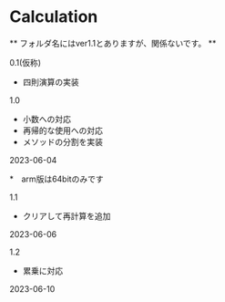 # Calculation

** フォルダ名にはver1.1とありますが、関係ないです。 **

0.1(仮称)
- 四則演算の実装

1.0
- 小数への対応
- 再帰的な使用への対応
- メソッドの分割を実装

2023-06-04

*　arm版は64bitのみです

1.1
- クリアして再計算を追加

2023-06-06

1.2
- 累乗に対応

2023-06-10
